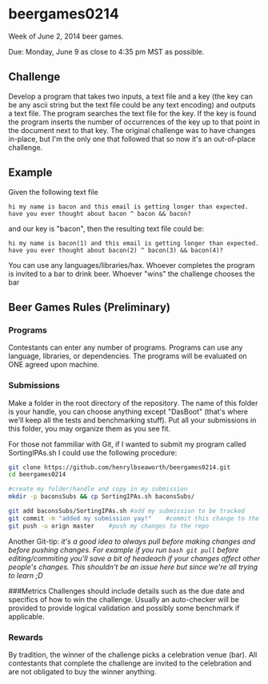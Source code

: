 beergames0214
=============

Week of June 2, 2014 beer games.

Due: Monday, June 9 as close to 4:35 pm MST as possible.

Challenge
-----
Develop a program that takes two inputs, a text file and a key (the key can be any ascii string but the text file could be any text encoding) and outputs a text file. The program searches the text file for the key. If the key is found the program inserts the number of occurrences of the key up to that point in the document next to that key. The original challenge was to have changes in-place, but I'm the only one that followed that so now it's an out-of-place challenge. 

Example
-----
Given the following text file

    hi my name is bacon and this email is getting longer than expected. have you ever thought about bacon ^ bacon && bacon?

and our key is "bacon", then the resulting text file could be:

    hi my name is bacon(1) and this email is getting longer than expected. have you ever thought about bacon(2) ^ bacon(3) && bacon(4)?

You can use any languages/libraries/hax. Whoever completes the program is invited to a bar to drink beer. Whoever "wins" the challenge chooses the bar

## Beer Games Rules (Preliminary)

### Programs
Contestants can enter any number of programs. Programs can use any language, libraries, or dependencies. The programs will be evaluated on ONE agreed upon machine. 

### Submissions
Make a folder in the root directory of the repository. The name of this folder is your handle, you can choose anything except "DasBoot" (that's where we'll keep all the tests and benchmarking stuff). Put all your submissions in this folder, you may organize them as you see fit.

For those not fammiliar with Git, if I wanted to submit my program called SortingIPAs.sh I could use the following procedure:

```bash
git clone https://github.com/henrylbseaworth/beergames0214.git
cd beergames0214

#create my folder/handle and copy in my submission
mkdir -p baconsSubs && cp SortingIPAs.sh baconsSubs/

git add baconsSubs/SortingIPAs.sh #add my submission to be tracked 
git commit -m "added my submission yay!"    #commit this change to the stage
git push -u orign master    #push my changes to the repo
```

Another Git-tip: *it's a good idea to always pull before making changes and before pushing changes. For example if you run ```bash git pull``` before editing/commiting you'll save a bit of headeach if your changes affect other people's changes.  This shouldn't be an issue here but since we're all trying to learn ;D*


###Metrics
Challenges should include details such as the due date and specifics of how to win the challenge. Usually an auto-checker will be provided to provide logical validation and possibly some benchmark if applicable. 

### Rewards
By tradition, the winner of the challenge picks a celebration venue (bar). All contestants that complete the challenge are invited to the celebration and are not obligated to buy the winner anything. 

